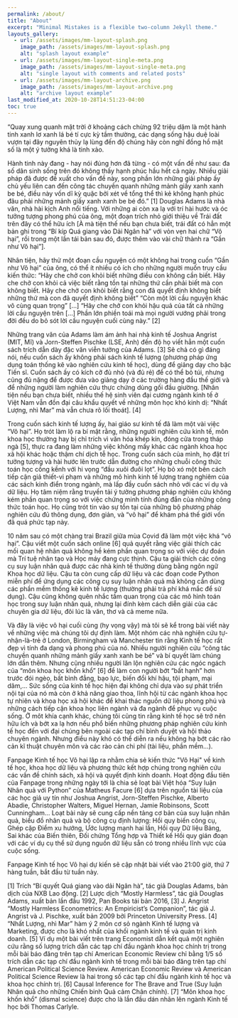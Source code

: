```yaml
---
permalink: /about/
title: "About"
excerpt: "Minimal Mistakes is a flexible two-column Jekyll theme."
layouts_gallery:
  - url: /assets/images/mm-layout-splash.png
    image_path: /assets/images/mm-layout-splash.png
    alt: "splash layout example"
  - url: /assets/images/mm-layout-single-meta.png
    image_path: /assets/images/mm-layout-single-meta.png
    alt: "single layout with comments and related posts"
  - url: /assets/images/mm-layout-archive.png
    image_path: /assets/images/mm-layout-archive.png
    alt: "archive layout example"
last_modified_at: 2020-10-28T14:51:23-04:00
toc: true
---
```

“Quay xung quanh mặt trời ở khoảng cách chừng 92 triệu dặm là một hành tinh xanh lơ xanh lá bé tí cực kỳ tầm thường, các dạng sống hậu duệ loài vượn tại đây nguyên thủy lạ lùng đến độ chúng hãy còn nghĩ đồng hồ mặt số là một ý tưởng khá là tinh xảo.

Hành tinh này đang - hay nói đúng hơn đã từng - có một vấn đề như sau: đa số dân sinh sống trên đó không thấy hạnh phúc hầu hết cả ngày. Nhiều giải pháp đã được đề xuất cho vấn đề này, song phần lớn những giải pháp ấy chủ yếu liên can đến công tác chuyền quanh những mảnh giấy xanh xanh be bé, điều này vốn dĩ kỳ quặc bởi xét về tổng thể thì kẻ không hạnh phúc đâu phải những mảnh giấy xanh xanh be bé đó.” [1]
Douglas Adams là nhà văn, nhà hài kịch Anh nổi tiếng. Với những ai còn xa lạ với trí hài hước và óc tưởng tượng phong phú của ông, một đoạn trích nhỏ giới thiệu về Trái đất trên đây có thể hữu ích [À mà tiện thế nếu bạn chưa biết, trái đất có hẳn một bản ghi trong “Bí kíp Quá giang vào Dải Ngân hà” với vỏn vẹn hai chữ “Vô hại”, rồi trong một lần tái bản sau đó, được thêm vào vài chữ thành ra “Gần như Vô hại”].

Nhân tiện, hãy thử một đoạn cầu nguyện có một không hai trong cuốn  “Gần như Vô hại” của ông, có thể ít nhiều có ích cho những người muốn truy cầu kiến thức:
“Hãy che chở con khỏi biết những điều con không cần biết. Hãy che chở con khỏi cả việc biết rằng tồn tại những thứ cần phải biết mà con không biết. Hãy che chở con khỏi biết rằng con đã quyết định không biết những thứ mà con đã quyết định không biết” 
“Còn một lời cầu nguyện khác vô cùng quan trọng” […] “Hãy che chở con khỏi hậu quả của tất cả những lời cầu nguyện trên […] Phần lớn phiền toái mà mọi người vướng phải trong đời đều do bỏ sót lời cầu nguyện cuối cùng này.” [2] 

Những trang văn của Adams làm ám ảnh hai nhà kinh tế Joshua Angrist (MIT, Mĩ) và Jorn-Steffen Pischke (LSE, Anh) đến độ họ viết hẳn một cuốn sách trích dẫn dày đặc văn viễn tưởng của Adams. [3] Sẽ chả có gì đáng nói, nếu cuốn sách ấy không phải sách kinh tế lượng (phương pháp ứng dụng toán thống kê vào nghiên cứu kinh tế học), dùng để giảng dạy cho bậc Tiến sĩ. Cuốn sách ấy có kích cỡ  đủ nhỏ (và đủ rẻ) để có thể bỏ túi, nhưng cũng đủ nặng để được đưa vào giảng dạy ở các trường hàng đầu thế giới và để những người làm nghiên cứu thực chứng dùng gối đầu giường. [Nhân tiện nếu bạn chưa biết, nhiều thế hệ sinh viên đại cương ngành kinh tế ở Việt Nam vẫn đồn đại câu khẩu quyết về những môn học khó kinh dị: “Nhất Lượng, nhì Mar” mà vẫn chưa rõ lối thoát]. [4]

Trong cuốn sách kinh tế lượng ấy, hai giáo sư kinh tế đã làm một vài việc “Vô hại”. Họ trót làm lộ ra bí mật rằng, những người nghiên cứu kinh tế, môn khoa học thường hay bị chỉ trích vì văn hóa khép kín, đóng cửa trong tháp ngà [5], thực ra đang làm những việc không mấy khác các ngành khoa học xã hội khác hoặc thậm chí dịch tễ học. Trong cuốn sách của mình, họ đặt trí tưởng tượng và hài hước lên trước dẫn đường cho những chuỗi công thức toán học cồng kềnh với hi vọng “đầu xuôi đuôi lọt”. Họ bỏ xó một bên cách tiếp cận giả thiết-vi phạm và những mô hình kinh tế lượng trang nghiêm của các sách kinh điển trong ngành, mà lấp đầy cuốn sách nhỏ với các ví dụ và dữ liệu. Họ tâm niệm rằng truyền tải ý tưởng phương pháp nghiên cứu không kém phần quan trọng so với việc chứng minh tính đúng đắn của những công thức toán học. Họ cũng trót tin vào sự tồn tại của những bộ phương pháp nghiên cứu đủ thông dụng, đơn giản, và “vô hại” để khám phá thế giới vốn đã quá phức tạp này.

10 năm sau có một chàng trai Brazil giữa mùa Covid đã làm một việc khá “vô hại”. Cậu viết một cuốn sách online [6] quả quyết rằng việc giải thích các mối quan hệ nhân quả không hề kém phần quan trọng so với việc dự đoán mà Trí tuệ nhân tạo và Học máy đang cực thịnh. Cậu ta giải thích các công cụ suy luận nhân quả được các nhà kinh tế thường dùng bằng ngôn ngữ Khoa học dữ liệu. Cậu ta còn cung cấp dữ liệu và các đoạn code Python miễn phí để ứng dụng các công cụ suy luận nhân quả mà không cần dùng các phần mềm thống kê kinh tế lượng (thường phải trả phí khá mắc để sử dụng). Cậu cũng không quên nhắc tầm quan trọng của các mô hình toán học trong suy luận nhân quả, nhưng lại đính kèm cách diễn giải của các chuyên gia dữ liệu, đôi lúc là văn, thơ và cả meme nữa.

Và đây là việc vô hại cuối cùng (hy vọng vậy) mà tôi sẽ kể trong bài viết này về những việc mà chúng tôi dự định làm. Một nhóm các nhà nghiên cứu tự-nhận-là-trẻ ở London, Birmingham và Manchester tin rằng Kinh tế học rất đẹp vì tính đa dạng và phong phú của nó. Nhiều người nghiên cứu “công tác chuyền quanh những mảnh giấy xanh xanh be bé” và bí quyết làm chúng lớn dần thêm. Nhưng cũng nhiều người lăn lộn nghiên cứu các ngóc ngách của “môn khoa học khốn khổ” [6] để làm con người bớt “bất hạnh” hơn trước đói ngèo, bất bình đẳng, bạo lực, biến đổi khí hậu, tội phạm, mại dâm,… Sức sống của kinh tế học hiện đại không chỉ dựa vào sự phát triển nội tại của nó mà còn ở khả năng giao thoa, lĩnh hội từ các ngành khoa học tự nhiên và khoa học xã hội khác để khai thác nguồn dữ liệu phong phú và những cách tiếp cận khoa học liên ngành và đa ngành để phục vụ cuộc sống. Ở môt khía cạnh khác, chúng tôi cũng tin rằng kinh tế học sẽ trở nên hữu ích và bớt xa lạ hơn nếu phổ biến những phương pháp nghiên cứu kinh tế học đến với đại chúng bên ngoài các tạp chí bình duyệt và hội thảo chuyên ngành. Nhưng điều này khó có thể diễn ra nếu không hạ bớt các rào cản kĩ thuật chuyên môn và các rào cản chi phí (tài liệu, phần mềm…). 

Fanpage Kinh tế học Vô hại lập ra nhằm chia sẻ kiến thức "Vô Hại" về kinh tế học, khoa học dữ liệu và phương thức kết hợp chúng trong nghiên cứu các vấn đề chính sách, xã hội và quyết định kinh doanh. Hoạt động đầu tiên của Fanpage trong những ngày tới là chia sẻ loạt bài Việt hóa “Suy luận Nhân quả với Python” của Matheus Facure [6] dựa trên nguồn tài liệu của các học giả uy tín như Joshua Angrist, Jorn-Steffen Pischke, Alberto Abadie, Christopher Walters, Miguel Hernan, Jamie Robinsons, Scott Cunningham… Loạt bài này sẽ cung cấp nền tảng cơ bản của suy luận nhân quả, biểu đồ nhân quả và bộ công cụ định lượng: Hồi quy biến công cụ, Ghép cặp Điểm xu hướng, Ước lượng mạnh hai lần, Hồi quy Dữ liệu Bảng, Sai khác của Biến thiên, Đối chứng Tổng hợp và Thiết kế Hồi quy gián đoạn với các ví dụ cụ thể sử dụng nguồn dữ liệu sẵn có trong nhiều lĩnh vực của cuộc sống.

Fanpage Kinh tế học Vô hại dự kiến sẽ cập nhật bài viết vào 21:00  giờ, thứ 7 hàng tuần, bắt đầu từ tuần này.

[1]  Trích “Bí quyết Quá giang vào dải Ngân hà”, tác giả Douglas Adams, bản dịch của NXB Lao động.
[2] Lược dịch “Mostly Harmless”, tác giả Douglas Adams, xuất bản lần đầu 1992, Pan Books tái bản 2016,
[3] J. Angrist “Mostly Harmless Econometrics: An Empiricist’s Companion”, tác giả J. Angrist và J. Pischke, xuất bản 2009 bởi Princeton University Press.
[4] “Nhất Lượng, nhì Mar” hàm ý 2 môn cơ sỏ ngành Kinh tế lượng và Marketing, được cho là khó nhất của khối ngành kinh tế và quản trị kinh doanh.
[5] Ví dụ một bài viết trên trang Economist dẫn kết quả một nghiên cứu rằng số lượng trích dẫn các tạp chí đầu ngành khoa học chính trị trong mỗi bài báo đăng trên tạp chí American Economic Review chỉ bằng 1/5 số trích dẫn  các tạp chí đầu ngành kinh tế trong mỗi bài báo đăng trên tạp chí American Political Science Review. American Economic Review và American Political Science Review là hai trong số các tạp chí đầu ngành  kinh tế học và khoa học chính trị.
[6] Causal Inference for The Brave and True (Suy luận Nhân quả cho những Chiến binh Quả cảm Chân chính).
[7] “Môn khoa học khốn khổ” (dismal science) được cho là lần đầu dán nhãn lên ngành Kinh tế học bởi Thomas Carlyle. 
